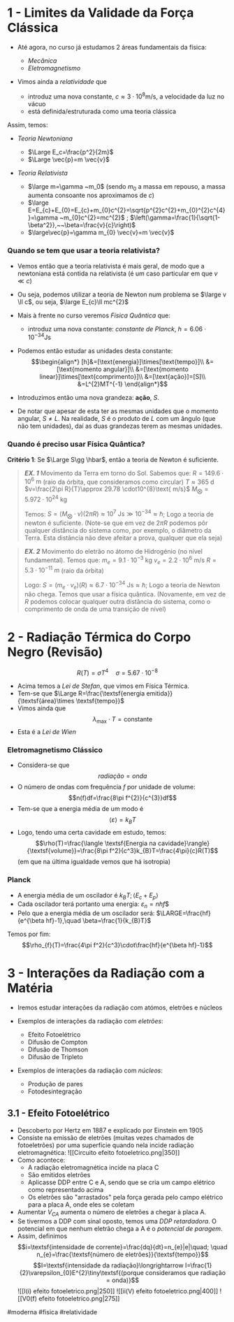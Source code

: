 # 1 - Limites da Validade da Força Clássica
- Até agora, no curso já estudamos 2 áreas fundamentais da física:
    - _Mecânica_
    - _Eletromagnetismo_

- Vimos ainda a _relatividade_ que
    - introduz uma nova constante, $c\approx 3 \cdot 10^{8}\text{m/s}$, a velocidade da luz no vácuo
    - está definida/estruturada como uma teoria clássica

Assim, temos:
- _Teoria Newtoniana_
    - $\Large E_c=\frac{p^2}{2m}$
    - $\Large \vec{p}=m \vec{v}$

- _Teoria Relativista_
    - $\large m=\gamma ~m_0$ (sendo $m_0$ a massa em repouso, a massa aumenta consoante nos aproximamos de $c$)
    - $\large E=E_{c}+E_{0}=E_{c}+m_{0}c^{2}=\sqrt{p^{2}c^{2}+m_{0}^{2}c^{4}}=\gamma ~m_{0}c^{2}=mc^{2}$ ; $\left(\gamma=\frac{1}{\sqrt{1-\beta^2}},~~\beta=\frac{v}{c}\right)$
    - $\large\vec{p}=\gamma m_{0} \vec{v}=m \vec{v}$

### Quando se tem que usar a teoria relativista?
- Vemos então que a teoria relativista é mais geral, de modo que a newtoniana está contida na relativista (é um caso particular em que $v\ll c$)
- Ou seja, podemos utilizar a teoria de Newton num problema se $\large v \ll c$, ou seja, $\large E_{c}\ll mc^{2}$ 

- Mais à frente no curso veremos _Física Quântica_ que:
    - introduz uma nova constante: _constante de Planck_, $h=6.06 \cdot 10^{-34} \text{Js}$

- Podemos então estudar as unidades desta constante:
$$\begin{align*}
[h]&=[\text{energia}]\times[\text{tempo}]\\
&=[\text{momento angular}]\\
&=[\text{momento linear}]\times[\text{comprimento}]\\
&=[\text{ação}]=[S]\\
&=L^{2}MT^{-1}
\end{align*}$$
- Introduzimos então uma nova grandeza: **ação**, $S$. 
- De notar que apesar de esta ter as mesmas unidades que o momento angular, $S\neq L$. Na realidade, $S$ é o produto de $L$ com um ângulo (que não tem unidades), daí as duas grandezas terem as mesmas unidades.

### Quando é preciso usar Física Quântica?
__Critério 1__: Se $\Large S\gg \hbar$, então a teoria de Newton é suficiente.

> **_EX. 1_**
> Movimento da Terra em torno do Sol. Sabemos que:
> $R=149.6 \cdot10^{6}\text{ m}$ (raio da órbita, que consideramos como circular)
> $T\approx365\text{ d}$
> $v=\frac{2\pi R}{T}\approx 29.78 \cdot10^{8}\text{ m/s}$
> $M_{\bigotimes}=5.972 \cdot 10^{24}\text{ kg}$
> 
> Temos:
> $S=(M_{\bigotimes}\cdot v)(2\pi R)\approx10^{7}\text{ Js}\gg10^{-34}\approx\hbar$; Logo a teoria de newton é suficiente.
> (Note-se que em vez de $2\pi R$ podemos pôr qualquer distância do sistema como, por exemplo, o diâmetro da Terra. Esta distância não deve afeitar a prova, qualquer que ela seja)

> **_EX. 2_**
> Movimento do eletrão no átomo de Hidrogénio (no nível fundamental). Temos que:
> $m_{e}=9.1 \cdot 10^{-3} \text{ kg}$
> $v_{e}=2.2\cdot10^{6}\text{ m/s}$
> $R=5.3\cdot10^{-11}\text{ m}$ (raio da órbita)
>
>Logo:
>$S=(m_{e}\cdot v_{e})(R)\approx 6.7\cdot10^{-34}\text{ Js}\approx\hbar$; Logo a teoria de Newton não chega. Temos que usar a física quântica.
>(Novamente, em vez de $R$ podemos colocar qualquer outra distância do sistema, como o comprimento de onda de uma transição de nível)

# 2 - Radiação Térmica do Corpo Negro (Revisão)
$$R(T)=\sigma T^{4}\quad \sigma=5.67\cdot10^{-8}$$
- Acima temos a _Lei de Stefan_, que vimos em Física Térmica.
- Tem-se que $\Large R=\frac{\textsf{energia emitida}}{\textsf{área}\times \textsf{tempo}}$ 
- Vimos ainda que
$$\lambda_{\textsf{max}}\cdot T=\text{constante}$$
- Esta é a _Lei de Wien_

### Eletromagnetismo Clássico
- Considera-se que $$radiação = onda$$ 
- O número de ondas com frequência $f$ por unidade de volume:
$$n(f)df=\frac{8\pi f^{2}}{c^{3}}df$$
- Tem-se que a energia média de um modo é $$\langle\varepsilon\rangle=k_{B}T$$
- Logo, tendo uma certa cavidade em estudo, temos:
$$\rho(T)=\frac{\langle \textsf{Energia na cavidade}\rangle}{\textsf{volume}}=\frac{8\pi f^2}{c^3}k_{B}T=\frac{4\pi}{c}R(T)$$
(em que na última igualdade vemos que há isotropia)

### Planck
- A energia média de um oscilador é $k_{B}T;  \langle E_{c}+E_{p}\rangle$
- Cada oscilador terá portanto uma energia: $\varepsilon_n=nhf$$
- Pelo que a energia média de um oscilador será: $\LARGE=\frac{hf}{e^{\beta hf}-1},\quad \beta=\frac{1}{k_{B}T}$

Temos por fim:
$$\rho_{f}(T)=\frac{4\pi f^2}{c^3}\cdot\frac{hf}{e^{\beta hf}-1}$$
# 3 - Interações da Radiação com a Matéria
- Iremos estudar interações da radiação com atómos, eletrões e núcleos
- Exemplos de interações da radiação com  _eletrões_:
    - Efeito Fotoelétrico
    - Difusão de Compton
    - Difusão de Thomson
    - Difusão de Tripleto

- Exemplos de interações da radiação com  _núcleos_:
    - Produção de pares
    - Fotodesintegração

## 3.1 - Efeito Fotoelétrico
- Descoberto por Hertz em 1887 e explicado por Einstein em 1905
- Consiste na emissão de eletrões (muitas vezes chamados de fotoeletrões) por uma superfície quando nela incide radiação eletromagnética:
![[Circuito efeito fotoeletrico.png|350]]
- Como acontece:
    - A radiação eletromagnética incide na placa C
    - São emitidos eletrões
    - Aplicasse DDP entre C e A, sendo que se cria um campo elétrico como representado acima
    - Os eletrões são "arrastados" pela força gerada pelo campo elétrico para a placa A, onde eles se coletam
- Aumentar $V_{CA}$ aumenta o número de eletrões a chegar à placa A.
- Se tivermos a DDP com sinal oposto, temos uma _DDP retardadora_. O potencial em que nenhum eletrão chega a A é o _potencial de paragem_.
- Assim, definimos 
$$i=\textsf{intensidade de corrente}=\frac{dq}{dt}=n_{e}|e|\quad; \quad n_{e}=\frac{\textsf{número de eletrões}}{\textsf{tempo}}$$
$$I=\textsf{intensidade da radiação}\longrightarrow I=\frac{1}{2}\varepsilon_{0}E^{2}\tiny\textsf{(porque consideramos que radiação = onda)}$$
![[I(i) efeito fotoeletrico.png|250]]  ![[ii(V) efeito fotoeletrico.png|400]]  ![[V0(f) efeito fotoeletrico.png|275]]

#moderna #fisica #relatividade 